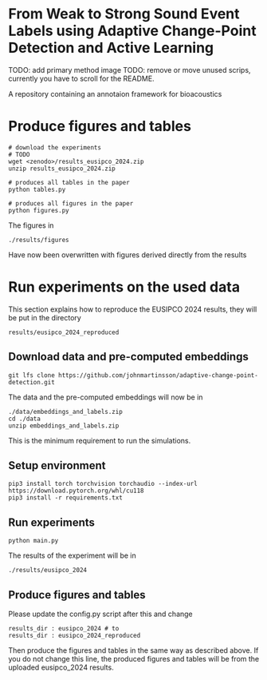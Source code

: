 # From Weak to Strong Sound Event Labels using Adaptive Change-Point Detection and Active Learning
TODO: add primary method image
TODO: remove or move unused scrips, currently you have to scroll for the README.


A repository containing an annotaion framework for bioacoustics

# Produce figures and tables
    # download the experiments
    # TODO
    wget <zenodo>/results_eusipco_2024.zip
    unzip results_eusipco_2024.zip

    # produces all tables in the paper
    python tables.py

    # produces all figures in the paper
    python figures.py

The figures in

    ./results/figures

Have now been overwritten with figures derived directly from the results

# Run experiments on the used data
This section explains how to reproduce the EUSIPCO 2024 results, they will be put in the directory

    results/eusipco_2024_reproduced

## Download data and pre-computed embeddings

    git lfs clone https://github.com/johnmartinsson/adaptive-change-point-detection.git

The data and the pre-computed embeddings will now be in

    ./data/embeddings_and_labels.zip
    cd ./data
    unzip embeddings_and_labels.zip

This is the minimum requirement to run the simulations.

## Setup environment

    pip3 install torch torchvision torchaudio --index-url https://download.pytorch.org/whl/cu118
    pip3 install -r requirements.txt

## Run experiments

    python main.py

The results of the experiment will be in

    ./results/eusipco_2024

## Produce figures and tables

Please update the config.py script after this and change

    results_dir : eusipco_2024 # to
    results_dir : eusipco_2024_reproduced

Then produce the figures and tables in the same way as described above. If you do not change this line, the produced figures and tables will be from the uploaded eusipco_2024 results.
